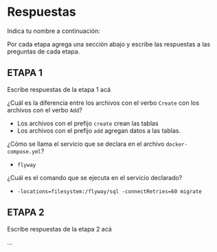 # Respuestas

Indica tu nombre a continuación: 

Por cada etapa agrega una sección abajo y escribe las respuestas a las preguntas de cada etapa.

## ETAPA 1

Escribe respuestas de la etapa 1 acá

¿Cuál es la diferencia entre los archivos con el verbo `Create` con los archivos con el verbo `Add`?
* Los archivos con el prefijo `create` crean las tablas
* Los archivos con el prefijo `add` agregan datos a las tablas.

¿Cómo se llama el servicio que se declara en el archivo `docker-compose.yml`?
* `flyway`

¿Cuál es el comando que se ejecuta en el servicio declarado?
* `-locations=filesystem:/flyway/sql -connectRetries=60 migrate`


## ETAPA 2

Escribe respuestas de la etapa 2 acá

...